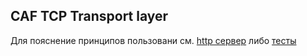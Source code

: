 ## CAF TCP Transport layer

Для пояснение принципов пользовани см. [http сервер](../apps/http) либо [тесты](../tests/src/CAF_TCP_basic_tests.cpp)